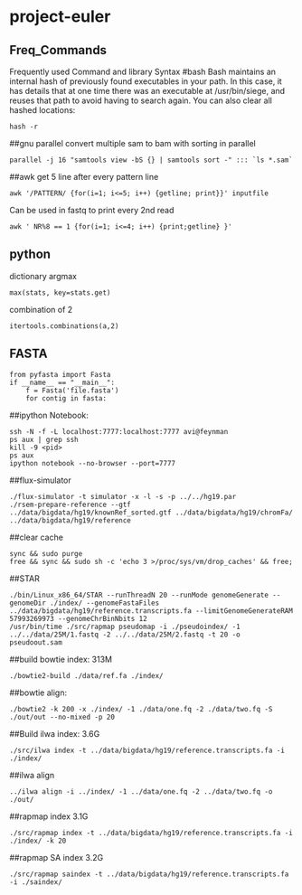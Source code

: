 # project-euler  

## Freq_Commands
Frequently used Command and library Syntax
#bash
Bash maintains an internal hash of previously found executables in your path. In this case, it has details that at one time there was an executable at /usr/bin/siege, and reuses that path to avoid having to search again.
You can also clear all hashed locations:  
```
hash -r
```

##gnu parallel
convert multiple sam to bam with sorting in parallel
```
parallel -j 16 "samtools view -bS {} | samtools sort -" ::: `ls *.sam`
```

##awk
get 5 line after every pattern line
```
awk '/PATTERN/ {for(i=1; i<=5; i++) {getline; print}}' inputfile
```

Can be used in fastq to print every 2nd read
```
awk ' NR%8 == 1 {for(i=1; i<=4; i++) {print;getline} }'
```

## python
dictionary argmax
```
max(stats, key=stats.get)
```
combination of 2
```
itertools.combinations(a,2)
```

## FASTA
```
from pyfasta import Fasta
if __name__ == "__main__":
    f = Fasta('file.fasta')
    for contig in fasta:
```
##ipython Notebook:
```
ssh -N -f -L localhost:7777:localhost:7777 avi@feynman
ps aux | grep ssh
kill -9 <pid>
ps aux
ipython notebook --no-browser --port=7777
```

##flux-simulator
```
./flux-simulator -t simulator -x -l -s -p ../../hg19.par
./rsem-prepare-reference --gtf ../data/bigdata/hg19/knownRef_sorted.gtf ../data/bigdata/hg19/chromFa/ ../data/bigdata/hg19/reference
```

##clear cache
```
sync && sudo purge
free && sync && sudo sh -c 'echo 3 >/proc/sys/vm/drop_caches' && free;
```

##STAR
```
./bin/Linux_x86_64/STAR --runThreadN 20 --runMode genomeGenerate --genomeDir ./index/ --genomeFastaFiles ../data/bigdata/hg19/reference.transcripts.fa --limitGenomeGenerateRAM 57993269973 --genomeChrBinNbits 12
/usr/bin/time ./src/rapmap pseudomap -i ./pseudoindex/ -1 ../../data/25M/1.fastq -2 ../../data/25M/2.fastq -t 20 -o pseudoout.sam
```

##build bowtie index:  313M
```
./bowtie2-build ./data/ref.fa ./index/
```

##bowtie align:
```
./bowtie2 -k 200 -x ./index/ -1 ./data/one.fq -2 ./data/two.fq -S ./out/out --no-mixed -p 20
```

##Build ilwa index: 3.6G
```
./src/ilwa index -t ../data/bigdata/hg19/reference.transcripts.fa -i ./index/
```

##ilwa align
```
../ilwa align -i ../index/ -1 ../data/one.fq -2 ../data/two.fq -o ./out/
```

##rapmap index       3.1G
```
./src/rapmap index -t ../data/bigdata/hg19/reference.transcripts.fa -i ./index/ -k 20
```

##rapmap SA index    3.2G
```
./src/rapmap saindex -t ../data/bigdata/hg19/reference.transcripts.fa -i ./saindex/
```
